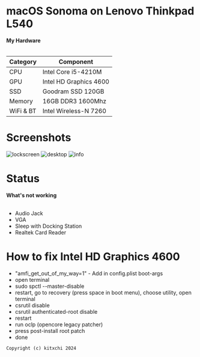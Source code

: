 # macOS Sonoma on Lenovo Thinkpad L540 



<summary><strong>My Hardware</strong></summary>
<br>

| Category  | Component                            |
| --------- | ------------------------------------ |
| CPU       | Intel Core i5-4210M                 |
| GPU       | Intel HD Graphics 4600               |
| SSD       | Goodram SSD 120GB               |
| Memory    | 16GB DDR3 1600Mhz                     |
| WiFi & BT | Intel Wireless-N 7260                |

# Screenshots

![lockscreen](https://github.com/user-attachments/assets/603027ec-6156-47be-9bae-6ca5bfd6025c)
![desktop](https://github.com/user-attachments/assets/00a9c2d5-7e94-4a61-a844-89ff0c2243e5)
![info](https://github.com/user-attachments/assets/a1c7c42e-d3d1-4ff8-8c39-1d2ef24905f2)


# Status
  
<summary><strong>What's not working</strong></summary>
</br>

- Audio Jack
- VGA
- Sleep with Docking Station
- Realtek Card Reader


# How to fix Intel HD Graphics 4600

- "amfi_get_out_of_my_way=1" - Add in config.plist boot-args
- open terminal
- sudo spctl --master-disable
- restart, go to recovery (press space in boot menu), choose utility, open terminal
- csrutil disable
- csrutil authenticated-root disable
- restart
- run oclp (opencore legacy patcher)
- press post-install root patch
- done



```Copyright (c) kitxchi 2024```
